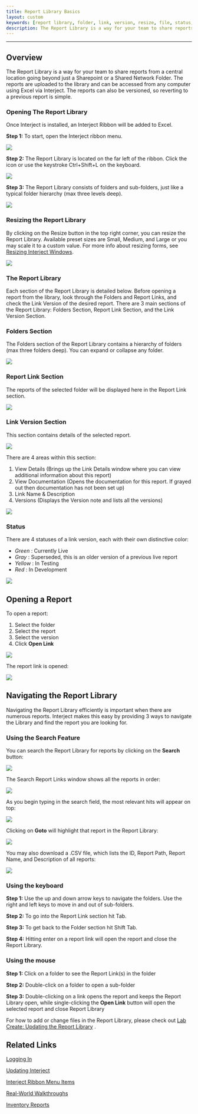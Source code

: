 ```yaml
---
title: Report Library Basics
layout: custom
keywords: [report library, folder, link, version, resize, file, status, navigate, search]
description: The Report Library is a way for your team to share reports from a central location going beyond just a Sharepoint or a Shared Network Folder.The reports are uploaded to the library and can be accessed from any computer using Excel via Interject.
---
```

* * *

## Overview

The Report Library is a way for your team to share reports from a central location going beyond just a Sharepoint or a Shared Network Folder. The reports are uploaded to the library and can be accessed from any computer using Excel via Interject. The reports can also be versioned, so reverting to a previous report is simple.

### Opening The Report Library

Once Interject is installed, an Interject Ribbon will be added to Excel.

**Step 1:** To start, open the Interject ribbon menu.

![](/images/ReportLibraryBasics/1.01GettingtoRL-InterjectTab.png)
<br>

**Step 2:** The Report Library is located on the far left of the ribbon. Click the icon or use the keystroke Ctrl+Shift+L on the keyboard.

![](/images/ReportLibraryBasics/1.02GettingtoRL-ClickRL.png)
<br>

**Step 3:** The Report Library consists of folders and sub-folders, just like a typical folder hierarchy (max three levels deep).

![](/images/ReportLibraryBasics/ReportLibrary.png)
<br>

### Resizing the Report Library

By clicking on the Resize button in the top right corner, you can resize the Report Library. Available preset sizes are Small, Medium, and Large or you may scale it to a custom value. For more info about resizing forms, see [Resizing Interject Windows](/wAbout/Resizing-Form-Windows.html).

![](/images/ReportLibraryBasics/Resize.png)
<br>

### The Report Library

Each section of the Report Library is detailed below. Before opening a report from the library, look through the Folders and Report Links, and check the Link Version of the desired report. There are 3 main sections of the Report Library: Folders Section, Report Link Section, and the Link Version Section.

### Folders Section

The Folders section of the Report Library contains a hierarchy of folders (max three folders deep). You can expand or collapse any folder.

![](/images/ReportLibraryBasics/ReportLibraryFoldersSection.png)
<br>

### Report Link Section

The reports of the selected folder will be displayed here in the Report Link section.

![](/images/ReportLibraryBasics/ReportLibraryLinksSection.png)
<br>

### Link Version Section

This section contains details of the selected report.

![](/images/ReportLibraryBasics/ReportLibraryVersionSection.png)
<br>

There are 4 areas within this section:

1. View Details (Brings up the Link Details window where you can view additional information about this report)
2. View Documentation (Opens the documentation for this report. If grayed out then documentation has not been set up)
3. Link Name & Description
4. Versions (Displays the Version note and lists all the versions)

![](/images/ReportLibraryBasics/LinkVersionSection.png)
<br>

### Status

There are 4 statuses of a link version, each with their own distinctive color:

* _Green_ : Currently Live
* _Gray_ : Superseded, this is an older version of a previous live report
* _Yellow_ : In Testing
* _Red_ : In Development

![](/images/ReportLibraryBasics/Statuses.png)
<br>

## Opening a Report

To open a report:

1. Select the folder
2. Select the report
3. Select the version
4. Click **Open Link**

![](/images/ReportLibraryBasics/OpenReport.png)
<br>

The report link is opened:

![](/images/ReportLibraryBasics/ReportOpened.png)
<br>

## Navigating the Report Library

Navigating the Report Library efficiently is important when there are numerous reports. Interject makes this easy by providing 3 ways to navigate the Library and find the report you are looking for.

### Using the Search Feature

You can search the Report Library for reports by clicking on the **Search** button:

![](/images/ReportLibraryBasics/ReportLibrarySearch.png)
<br>

The Search Report Links window shows all the reports in order:

![](/images/ReportLibraryBasics/SearchReportLinksWindowReports.png)
<br>

As you begin typing in the search field, the most relevant hits will appear on top:

![](/images/ReportLibraryBasics/SearchReportLinksWindowSearch.png)
<br>

Clicking on **Goto** will highlight that report in the Report Library:

![](/images/ReportLibraryBasics/SearchReportLinksWindowGoto.png)
<br>

You may also download a .CSV file, which lists the ID, Report Path, Report Name, and Description of all reports:

![](/images/ReportLibraryBasics/SearchReportLinksWindowDownload.png)
<br>

### Using the keyboard

**Step 1:** Use the up and down arrow keys to navigate the folders. Use the right and left keys to move in and out of sub-folders.

**Step 2:** To go into the Report Link section hit Tab.

**Step 3:** To get back to the Folder section hit Shift Tab.

**Step 4:** Hitting enter on a report link will open the report and close the Report Library.

### Using the mouse

**Step 1:** Click on a folder to see the Report Link(s) in the folder

**Step 2:** Double-click on a folder to open a sub-folder

**Step 3:** Double-clicking on a link opens the report and keeps the Report Library open, while single-clicking the **Open Link** button will open the selected report and close Report Library

For how to add or change files in the Report Library, please check out [Lab Create: Updating the Report Library](/wGetStarted/L-Create-UpdatingReportLibrary) .

## Related Links

[Logging In](/wAbout/Logging-In.html)

[Updating Interject](/wAbout/Updating-Interject.html)

[Interject Ribbon Menu Items](/wGetStarted/INTERJECT-Ribbon-Menu-Items.html)

[Real-World Walkthroughs](/wAbout/Real-World-Walkthroughs.html)

[Inventory Reports](/wAbout/Inventory-Reports.html)


